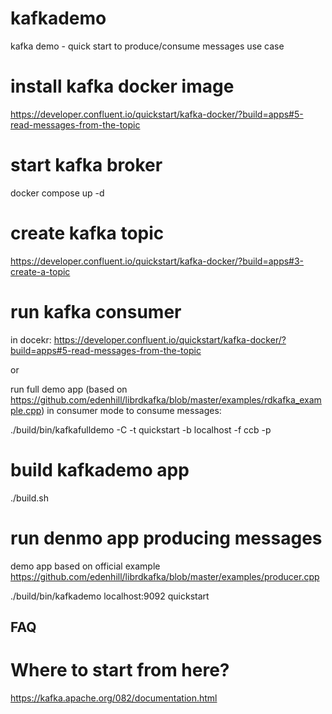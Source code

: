 # kafkademo

kafka demo - quick start to produce/consume messages use case

# install kafka docker image
https://developer.confluent.io/quickstart/kafka-docker/?build=apps#5-read-messages-from-the-topic

# start kafka broker
docker compose up -d

# create kafka topic
https://developer.confluent.io/quickstart/kafka-docker/?build=apps#3-create-a-topic

# run kafka consumer

in docekr:
https://developer.confluent.io/quickstart/kafka-docker/?build=apps#5-read-messages-from-the-topic

or

run full demo app (based on https://github.com/edenhill/librdkafka/blob/master/examples/rdkafka_example.cpp)
in consumer mode to consume messages:

./build/bin/kafkafulldemo -C -t quickstart -b localhost -f ccb -p 

# build kafkademo app
./build.sh

# run denmo app producing messages
 
 demo app based on official example https://github.com/edenhill/librdkafka/blob/master/examples/producer.cpp
 
./build/bin/kafkademo localhost:9092 quickstart


## FAQ

# Where to start from here?

  https://kafka.apache.org/082/documentation.html
